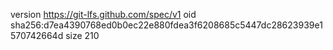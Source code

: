 version https://git-lfs.github.com/spec/v1
oid sha256:d7ea4390768ed0b0ec22e880fdea3f6208685c5447dc28623939e1570742664d
size 210
